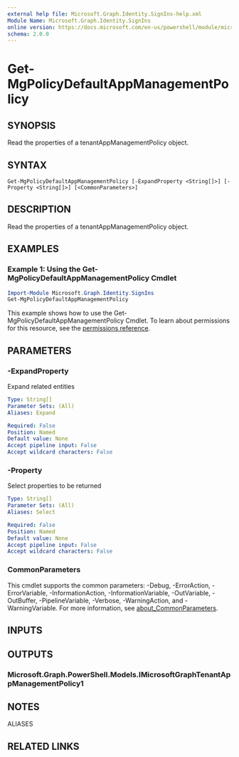 ```yaml
---
external help file: Microsoft.Graph.Identity.SignIns-help.xml
Module Name: Microsoft.Graph.Identity.SignIns
online version: https://docs.microsoft.com/en-us/powershell/module/microsoft.graph.identity.signins/get-mgpolicydefaultappmanagementpolicy
schema: 2.0.0
---
```


# Get-MgPolicyDefaultAppManagementPolicy

## SYNOPSIS
Read the properties of a tenantAppManagementPolicy object.

## SYNTAX

```
Get-MgPolicyDefaultAppManagementPolicy [-ExpandProperty <String[]>] [-Property <String[]>] [<CommonParameters>]
```

## DESCRIPTION
Read the properties of a tenantAppManagementPolicy object.

## EXAMPLES

### Example 1: Using the Get-MgPolicyDefaultAppManagementPolicy Cmdlet
```powershell
Import-Module Microsoft.Graph.Identity.SignIns
Get-MgPolicyDefaultAppManagementPolicy
```

This example shows how to use the Get-MgPolicyDefaultAppManagementPolicy Cmdlet.
To learn about permissions for this resource, see the [permissions reference](/graph/permissions-reference).

## PARAMETERS

### -ExpandProperty
Expand related entities

```yaml
Type: String[]
Parameter Sets: (All)
Aliases: Expand

Required: False
Position: Named
Default value: None
Accept pipeline input: False
Accept wildcard characters: False
```

### -Property
Select properties to be returned

```yaml
Type: String[]
Parameter Sets: (All)
Aliases: Select

Required: False
Position: Named
Default value: None
Accept pipeline input: False
Accept wildcard characters: False
```

### CommonParameters
This cmdlet supports the common parameters: -Debug, -ErrorAction, -ErrorVariable, -InformationAction, -InformationVariable, -OutVariable, -OutBuffer, -PipelineVariable, -Verbose, -WarningAction, and -WarningVariable. For more information, see [about_CommonParameters](http://go.microsoft.com/fwlink/?LinkID=113216).

## INPUTS

## OUTPUTS

### Microsoft.Graph.PowerShell.Models.IMicrosoftGraphTenantAppManagementPolicy1
## NOTES

ALIASES

## RELATED LINKS
